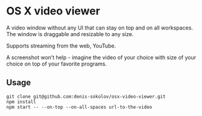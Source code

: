# OS X video viewer

A video window without any UI that can stay on top and on all workspaces. The window is draggable and resizable to any size.

Supports streaming from the web, YouTube.

A screenshot won’t help - imagine the video of your choice with size of your choice on top of your favorite programs.

## Usage

```
git clone git@github.com:denis-sokolov/osx-video-viewer.git
npm install
npm start -- --on-top --on-all-spaces url-to-the-video
```
